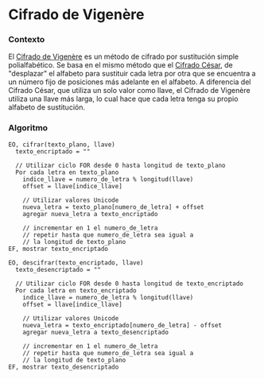 # Cifrado de Vigenère

### Contexto

El [Cifrado de Vigenère](https://es.wikipedia.org/wiki/Cifrado_de_Vigen%C3%A8re) es un método de cifrado por sustitución simple polialfabético. Se basa en el mismo método que el [Cifrado César](https://es.wikipedia.org/wiki/Cifrado_C%C3%A9sar), de "desplazar" el alfabeto para sustituir cada letra por otra que se encuentra a un número fijo de posiciones más adelante en el alfabeto. A diferencia del Cifrado César, que utiliza un solo valor como llave, el Cifrado de Vigenère utiliza una llave más larga, lo cual hace que cada letra tenga su propio alfabeto de sustitución.

### Algoritmo

```
EO, cifrar(texto_plano, llave)
  texto_encriptado = ""

  // Utilizar ciclo FOR desde 0 hasta longitud de texto_plano
  Por cada letra en texto_plano
    indice_llave = numero_de_letra % longitud(llave)
    offset = llave[indice_llave]

    // Utilizar valores Unicode
    nueva_letra = texto_plano[numero_de_letra] + offset
    agregar nueva_letra a texto_encriptado

    // incrementar en 1 el numero_de_letra
    // repetir hasta que numero_de_letra sea igual a
    // la longitud de texto_plano
EF, mostrar texto_encriptado
```

```
EO, descifrar(texto_encriptado, llave)
  texto_desencriptado = ""

  // Utilizar ciclo FOR desde 0 hasta longitud de texto_encriptado
  Por cada letra en texto_encriptado
    indice_llave = numero_de_letra % longitud(llave)
    offset = llave[indice_llave]

    // Utilizar valores Unicode
    nueva_letra = texto_encriptado[numero_de_letra] - offset
    agregar nueva_letra a texto_desencriptado

    // incrementar en 1 el numero_de_letra
    // repetir hasta que numero_de_letra sea igual a
    // la longitud de texto_plano
EF, mostrar texto_desencriptado
```

